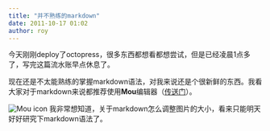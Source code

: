 ```yaml
---
title: "并不熟练的markdown"
date: 2011-10-17 01:02
author: roy
---
```


今天刚刚deploy了octopress，很多东西都想看都想尝试，但是已经凌晨1点多了，写完这篇流水账早点休息了。

现在还是不太能熟练的掌握markdown语法，对我来说还是个很新鲜的东西。我看大家对于markdown来说都推荐使用**Mou**编辑器（[传送门](http://mouapp.com/)）。

![Mou icon](http://mouapp.com/images/Mou_Screenshot_1.png)
我非常想知道，关于markdown怎么调整图片的大小，看来只能明天好好研究下markdown语法了。
